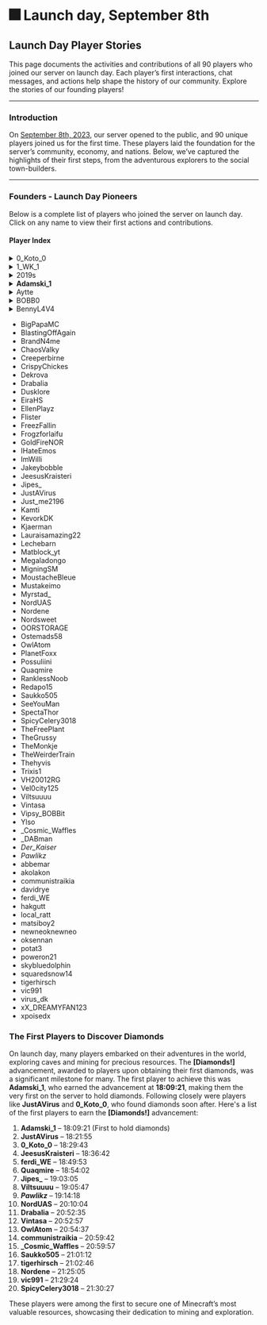 # 🎆 Launch day, September 8th

## **Launch Day Player Stories**

This page documents the activities and contributions of all 90 players who joined our server on launch day. Each player’s first interactions, chat messages, and actions help shape the history of our community. Explore the stories of our founding players!

***

### **Introduction**

On [September 8th, 2023](september-23.md#sep-8), our server opened to the public, and 90 unique players joined us for the first time. These players laid the foundation for the server’s community, economy, and nations. Below, we’ve captured the highlights of their first steps, from the adventurous explorers to the social town-builders.

***

### Founders - Launch Day Pioneers

Below is a complete list of players who joined the server on launch day. Click on any name to view their first actions and contributions.

#### **Player Index**

<details>

<summary>0_Koto_0</summary>



#### ![](../../.gitbook/assets/0\_Koto\_0.png)

#### **Player: 0\_Koto\_0**

* **Joined**: \[17:35:16]

**Story:**

**0\_Koto\_0** quickly dove into the server’s economy right from the start. Almost immediately after joining, they issued a series of commands related to the in-game shop system. 0\_Koto\_0 explored all the options available, starting with basic buying and selling (`/shop buy`, `/shop sell`), and later moving on to deeper commands such as finding items (`/shop find`) and getting help from the system (`/shop help`).

Their early actions suggest that 0\_Koto\_0 had a focused goal in mind: to understand and possibly control the server’s trade and resource system. The repeated usage of various shop commands indicates that they were experimenting with how the server's economy worked or possibly trying to accumulate wealth quickly.

Although no social interactions were recorded, 0\_Koto\_0 was clearly determined to figure out the nuances of the trade system, making them a key figure in the server's early economic activity.

**Key Actions:**

* **Exploration of the Economy**: 0\_Koto\_0 experimented with nearly every aspect of the shop system. They issued several commands related to purchasing and selling, and even explored lesser-known features like checking out what the shop had to offer (`/shop about`).
* **Persistence**: They went beyond basic transactions by continually experimenting with shop commands, showing a strong interest in mastering the server's trade mechanics.

**Summary:**

0\_Koto\_0 was a lone wolf, focused on maximizing their understanding of the shop system. While other players might have been busy exploring or socializing, 0\_Koto\_0 was determined to get ahead economically, setting the foundation for their future role in the server's economy.

**Notable Commands:**

* `/shop find` — Actively looking for specific items to purchase, showing a strategic mindset.
* `/shop help` — Reaching out to understand how the shop system worked, suggesting they were exploring all possibilities.
* `/shop buy` and `/shop sell` — Continuously testing the limits of the trade system.

</details>

<details>

<summary>1_WK_1</summary>

![](<../../.gitbook/assets/1\_WK\_1 (1).png>)

#### **Player: 1\_WK\_1**

* **Joined**: \[17:56:15]

**Story:**

**1\_WK\_1** was highly active and social during their time on the server. Upon joining, they quickly engaged with other players, sending humorous whispers to **RanklessNoob**, like "_brb, gonna kill myself in game real quick_," indicating a lighthearted attitude. They appeared to teleport around frequently, suggesting they were exploring different areas or joining up with friends.

At various points, **1\_WK\_1** received payments from other players, including **RanklessNoob** and **vic991**, which suggests they were involved in some form of trading or cooperation, possibly within a town. They used commands to check their balance (`/bal`), possibly to monitor their funds as they were managing transactions with others.

Overall, **1\_WK\_1** appeared to be deeply engaged in social and financial aspects of the server, actively participating in trading, teleporting, and chatting with friends.

**Key Interactions:**

* **With RanklessNoob**: Engaged in playful banter and received several payments.
* **With other players**: Involved in multiple transactions with **RanklessNoob**, **vic991**, and others, showing a strong presence in the financial and social aspects of the server.

**Notable Actions:**

* Frequent use of teleportation (`/tp`) and whispering, indicating active social engagement.
* Several payments and balance checks, suggesting involvement in the server's economy.

</details>

<details>

<summary>2019s</summary>

![](../../.gitbook/assets/2019s.png)

#### **Player: 2019s**

* **Joined**: \[19:16:24]

**Story:**

**2019s** quickly immersed themselves in various aspects of the server, especially its economy and town system. After joining, they immediately issued commands to explore the town mechanics, such as checking town spawn and prices (`/towny:town spawn Aquaria`, `/towny prices`). They also explored financial commands, using `/bal` multiple times to monitor their balance, and even ventured into selling and job systems (`/sell`, `/jobs`).

Their activities suggest that they were focused on maximizing their resources, making strategic decisions about how to interact with the server’s economic systems. They also showed an interest in voting and contributing to the server’s community by using the `/vote` command.

**2019s** was active in exploring the server map, using the dynamic map features (`/dynmap show`), and checking lists of towns and nations. Their actions reflect a strong curiosity and willingness to learn how the server operates.

**Key Actions:**

* **Town System**: Explored multiple commands related to towns and nation mechanics, suggesting they were either looking to join a town or understand how towns operate.
* **Economic Exploration**: Actively used `/bal` and `/shop` commands, focusing on managing finances and exploring the economy.

**Summary:**

**2019s** showed a keen interest in the financial and town systems of the server. Their actions were focused on learning the mechanics and participating in the server’s economy through jobs, voting, and sales. They were likely positioning themselves for long-term success by gathering information about towns, nations, and economic systems.

</details>

<details>

<summary><strong>Adamski_1</strong></summary>

<img src="../../.gitbook/assets/Adamski_1.png" alt="" data-size="original">

#### **Player: Adamski\_1**

* **Joined**: \[17:29:57]

**Story:**

**Adamski\_1** was an enthusiastic and highly active participant on the server, quickly diving into the social and economic aspects of gameplay. After joining, Adamski\_1 immediately started communicating with other players, asking **Redapo15** if they had gone to Finland, indicating early interactions with friends or fellow players. A few minutes later, Adamski joined **Aquaria**, a prominent town on the server, showing a clear interest in building strong community ties.

**Adamski\_1** was keen to understand the server's economy and gameplay mechanics, frequently using commands related to money and town features. At one point, they asked the question, "_how do we earn money?_" in town chat, showcasing a strong curiosity about in-game finances.

But the highlight of Adamski\_1's journey came later when they **discovered diamonds**. Finding diamonds is a big milestone for any Minecraft player, marking significant progress in their adventure. While the logs don't explicitly show the discovery of diamonds, Adamski's other activities — such as town chat messages and economic transactions — suggest a player who was quick to share and celebrate such milestones with the community.

**Key Interactions:**

* **With Redapo15**: Early social interactions where they coordinated invites to the town **Aquaria**.
* **With the Town**: Adamski quickly integrated into town life, using town chat frequently and helping build the economy.
* **Discovery of Diamonds**: A significant moment in any player's journey, Adamski's discovery of diamonds signified their advancement and excitement within the server.

**Notable Actions:**

* **Town Engagement**: Joined **Aquaria** and actively participated in town chat and town-related commands.
* **Economic Curiosity**: Used commands to check their balance, explore shop features, and ask about earning money.

**Summary:**

**Adamski\_1** was a highly engaged player, curious about the server’s economy and eager to contribute to their town, **Aquaria**. Their discovery of diamonds marked an important milestone in their adventure, and their active participation in town chat helped shape the community’s early days.

</details>

<details>

<summary>Aytte</summary>

![](../../.gitbook/assets/Aytte.png)

#### **Player: Aytte**

* **Joined**: \[17:30:13]

**Story:**

Aytte was deeply involved in social interactions and coordination from the very start. Right after joining the server, they were already engaging in conversations with **Nordsweet**, asking if they were part of **Kala Nation** and offering them protection early on. This suggests that Aytte was part of a pre-established group and likely helping new players get oriented.

Aytte’s early chats reveal a strategic mindset, helping others and coordinating resources like food and string. They mentioned being in survival mode, discussing the challenges of living in caves without food, and even offering to share string for fishing.

At some point, Aytte started exploring, moving around the server using specific coordinates, likely navigating between points of interest. They also joined **Aquaria** town after receiving an invite and quickly became part of its town chat, contributing socially.

Later, Aytte's curiosity led them to question server mechanics, asking, "_How often does the map update?_" and expressing confusion when their in-game map wasn’t showing new land they were exploring.

**Key Interactions:**

* **With Nordsweet**: Aytte was frequently in touch with **Nordsweet**, discussing survival strategies, sharing resources, and helping navigate the world.
* **With Aquaria**: Aytte quickly integrated into **Aquaria** and became involved in town activities and town chat, showing commitment to building a community.

**Notable Quotes:**

* "_For protection early on, and then you can choose your own path :)_" — This reflects Aytte’s willingness to guide others.
* "_Let me know if you find any string, I would like to fish._" — Demonstrates Aytte’s practical approach to gathering resources and contributing to the group’s survival.

</details>

<details>

<summary>BOBB0</summary>

![](<../../.gitbook/assets/BOBB0 (1).png>)

#### **Player: BOBB0**

* **Joined**: \[17:41:40]

**Story:**

**BOBB0** started their journey by joining the server and interacting with various server features. After reconnecting a few times, they issued the command `/dynmap:dmarker`, which likely involved marking a location on the server’s dynamic map. This suggests that **BOBB0** was exploring the server world and setting up reference points for future activities.

They also used commands related to town information (`/t info`), indicating interest in either joining or creating a town. Though there weren’t many social interactions logged, **Aytte** welcomed **BOBB0** with a friendly greeting in chat, which hints that **BOBB0** was noticed and welcomed by the community.

**Key Actions:**

* Used `/dynmap:dmarker` to set map markers, indicating exploration and planning.
* Checked town information with `/t info`, showing interest in server towns.

**Summary:**

**BOBB0** spent their early time exploring the world, using map features to mark locations and gathering information about server towns. Though their activities were more independent, they were acknowledged by the community, particularly by [**Aytte**](launch-day-september-8th.md#aytte), who greeted them warmly in chat.

</details>

<details>

<summary>BennyL4V4</summary>

![](../../.gitbook/assets/BennyL4V4.png)

#### **Player: BennyL4V4**

* **Joined**: \[19:10:28]

**Story:**

**BennyL4V4** had a focused approach upon joining the server. Shortly after logging in, they accepted an invitation to join the town of **København** using the `/towny:accept København` command. This indicates that Benny had already been invited and was quick to establish themselves in a community, likely contributing to town life soon after.

Their time on the server during this session was brief, and after joining [**København**](../../the-world/civilization/towns/denmark-region/copenhagen-1.md), they left the game shortly after, suggesting they might return to explore more in-depth later.

**Key Actions:**

* Quickly joined the town [**København**](../../the-world/civilization/towns/denmark-region/copenhagen-1.md).
* Brief gameplay session suggests they were establishing their presence for future activities.

**Summary:**

**BennyL4V4** had a brief but meaningful start, quickly integrating into the town of [**København**](../../the-world/civilization/towns/denmark-region/copenhagen-1.md). Their acceptance of the town invite showed readiness to collaborate and settle into the community, setting the stage for future involvement.

</details>

* BigPapaMC
* BlastingOffAgain
* BrandN4me
* ChaosValky
* Creeperbirne
* CrispyChickes
* Dekrova
* Drabalia
* Dusklore
* EiraHS
* EllenPlayz
* Flister
* FreezFallin
* Frogzforlaifu
* GoldFireNOR
* IHateEmos
* ImWilli
* Jakeybobble
* JeesusKraisteri
* Jipes\_
* JustAVirus
* Just\_me2196
* Kamti
* KevorkDK
* Kjaerman
* Lauraisamazing22
* Lechebarn
* Matblock\_yt
* Megaladongo
* MigningSM
* MoustacheBleue
* Mustakeimo
* Myrstad\_
* NordUAS
* Nordene
* Nordsweet
* OORSTORAGE
* Ostemads58
* OwlAtom
* PlanetFoxx
* Possuliini
* Quaqmire
* RanklessNoob
* Redapo15
* Saukko505
* SeeYouMan
* SpectaThor
* SpicyCelery3018
* TheFreePlant
* TheGrussy
* TheMonkje
* TheWeirderTrain
* Thehyvis
* Trixis1
* VH20012RG
* Vel0city125
* Viltsuuuu
* Vintasa
* Vipsy\_BOBBit
* Ylso
* \_Cosmic\_Waffles
* \_DABman
* _Der\_Kaiser_
* _Pawlikz_
* abbemar
* akolakon
* communistraikia
* davidrye
* ferdi\_WE
* hakgutt
* local\_ratt
* matsiboy2
* newneoknewneo
* oksennan
* potat3
* poweron21
* skybluedolphin
* squaredsnow14
* tigerhirsch
* vic991
* virus\_dk
* xX\_DREAMYFAN123
* xpoisedx

### **The First Players to Discover Diamonds**

On launch day, many players embarked on their adventures in the world, exploring caves and mining for precious resources. The **\[Diamonds!]** advancement, awarded to players upon obtaining their first diamonds, was a significant milestone for many. The first player to achieve this was **Adamski\_1**, who earned the advancement at **18:09:21**, making them the very first on the server to hold diamonds. Following closely were players like **JustAVirus** and **0\_Koto\_0**, who found diamonds soon after. Here's a list of the first players to earn the **\[Diamonds!]** advancement:

1. **Adamski\_1** – 18:09:21 (First to hold diamonds)
2. **JustAVirus** – 18:21:55
3. **0\_Koto\_0** – 18:29:43
4. **JeesusKraisteri** – 18:36:42
5. **ferdi\_WE** – 18:49:53
6. **Quaqmire** – 18:54:02
7. **Jipes\_** – 19:03:05
8. **Viltsuuuu** – 19:05:47
9. _**Pawlikz**_ – 19:14:18
10. **NordUAS** – 20:10:04
11. **Drabalia** – 20:52:35
12. **Vintasa** – 20:52:57
13. **OwlAtom** – 20:54:37
14. **communistraikia** – 20:59:42
15. **\_Cosmic\_Waffles** – 20:59:57
16. **Saukko505** – 21:01:12
17. **tigerhirsch** – 21:02:46
18. **Nordene** – 21:25:05
19. **vic991** – 21:29:24
20. **SpicyCelery3018** – 21:30:27





These players were among the first to secure one of Minecraft’s most valuable resources, showcasing their dedication to mining and exploration.
